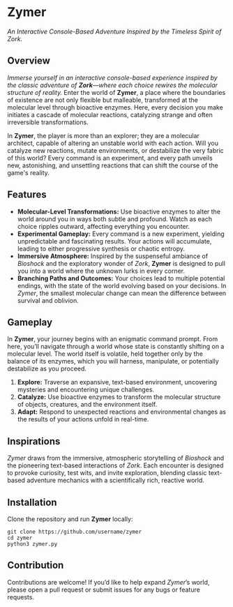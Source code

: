 <h1>Zymer</h1>

<p><em>An Interactive Console-Based Adventure Inspired by the Timeless Spirit of Zork.</em></p>

<h2>Overview</h2>

<p><em>Immerse yourself in an interactive console-based experience inspired by the classic adventure of <strong>Zork</strong>—where each choice rewires the molecular structure of reality.</em> Enter the world of <strong>Zymer</strong>, a place where the boundaries of existence are not only flexible but malleable, transformed at the molecular level through bioactive enzymes. Here, every decision you make initiates a cascade of molecular reactions, catalyzing strange and often irreversible transformations.</p>

<p>In <strong>Zymer</strong>, the player is more than an explorer; they are a molecular architect, capable of altering an unstable world with each action. Will you catalyze new reactions, mutate environments, or destabilize the very fabric of this world? Every command is an experiment, and every path unveils new, astonishing, and unsettling reactions that can shift the course of the game's reality.</p>

<h2>Features</h2>

<ul>
  <li><strong>Molecular-Level Transformations:</strong> Use bioactive enzymes to alter the world around you in ways both subtle and profound. Watch as each choice ripples outward, affecting everything you encounter.</li>
  <li><strong>Experimental Gameplay:</strong> Every command is a new experiment, yielding unpredictable and fascinating results. Your actions will accumulate, leading to either progressive synthesis or chaotic entropy.</li>
  <li><strong>Immersive Atmosphere:</strong> Inspired by the suspenseful ambiance of <em>Bioshock</em> and the exploratory wonder of <em>Zork</em>, <strong>Zymer</strong> is designed to pull you into a world where the unknown lurks in every corner.</li>
  <li><strong>Branching Paths and Outcomes:</strong> Your choices lead to multiple potential endings, with the state of the world evolving based on your decisions. In <em>Zymer</em>, the smallest molecular change can mean the difference between survival and oblivion.</li>
</ul>

<h2>Gameplay</h2>

<p>In <strong>Zymer</strong>, your journey begins with an enigmatic command prompt. From here, you’ll navigate through a world whose state is constantly shifting on a molecular level. The world itself is volatile, held together only by the balance of its enzymes, which you will harness, manipulate, or potentially destabilize as you proceed.</p>

<ol>
  <li><strong>Explore:</strong> Traverse an expansive, text-based environment, uncovering mysteries and encountering unique challenges.</li>
  <li><strong>Catalyze:</strong> Use bioactive enzymes to transform the molecular structure of objects, creatures, and the environment itself.</li>
  <li><strong>Adapt:</strong> Respond to unexpected reactions and environmental changes as the results of your actions unfold in real-time.</li>
</ol>

<h2>Inspirations</h2>

<p><em>Zymer</em> draws from the immersive, atmospheric storytelling of <em>Bioshock</em> and the pioneering text-based interactions of <em>Zork</em>. Each encounter is designed to provoke curiosity, test wits, and invite exploration, blending classic text-based adventure mechanics with a scientifically rich, reactive world.</p>

<h2>Installation</h2>

<p>Clone the repository and run <strong>Zymer</strong> locally:</p>

<pre><code>git clone https://github.com/username/zymer
cd zymer
python3 zymer.py
</code></pre>

<h2>Contribution</h2>

<p>Contributions are welcome! If you’d like to help expand <em>Zymer</em>’s world, please open a pull request or submit issues for any bugs or feature requests.</p>

